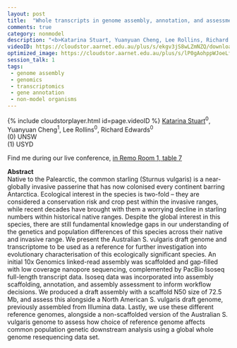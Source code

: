 ```yaml
---
layout: post
title:  "Whole transcripts in genome assembly, annotation, and assessment: the draft genome assembly of the globally invasive common starling, Sturnus vulgaris"
comments: true
category: nonmodel
description: "<b>Katarina Stuart, Yuanyuan Cheng, Lee Rollins, Richard Edwards</b><br/>Native to the Palearctic, the common starling (Stu..."
videoID: https://cloudstor.aarnet.edu.au/plus/s/ekgv3jS8wLZmNZQ/download
optimized_image: https://cloudstor.aarnet.edu.au/plus/s/lP0gAohppWJoeLf/download
session_talk: 1
tags:
 - genome assembly
 - genomics
 - transcriptomics
 - gene annotation
 - non-model organisms
---
```

{% include cloudstorplayer.html id=page.videoID %}
<u>Katarina Stuart</u><sup>0</sup>, Yuanyuan Cheng<sup>1</sup>, Lee Rollins<sup>0</sup>, Richard Edwards<sup>0</sup><br/>
\(0\) UNSW<br/>
\(1\) USYD

Find me during our live conference, [in Remo Room 1, table 7](https://remo.co)

<b>Abstract</b><br/>
Native to the Palearctic, the common starling \(Sturnus vulgaris\) is a near-globally invasive passerine that has now colonised every continent barring Antarctica. Ecological interest in the species is two-fold – they are considered a conservation risk and crop pest within the invasive ranges, while recent decades have brought with them a worrying decline in starling numbers within historical native ranges. Despite the global interest in this species, there are still fundamental knowledge gaps in our understanding of the genetics and population differences of this species across their native and invasive range. We present the Australian S. vulgaris draft genome and transcriptome to be used as a reference for further investigation into evolutionary characterisation of this ecologically significant species. An initial 10x Genomics linked-read assembly was scaffolded and gap-filled with low coverage nanopore sequencing,  complemented by PacBio Isoseq full-length transcript data. Isoseq data was incorporated into assembly scaffolding, annotation, and assembly assessment to inform workflow decisions. We produced a draft assembly with a scaffold N50 size of 72.5 Mb, and assess this alongside a North American S. vulgaris draft genome, previously assembled from Illumina data. Lastly, we use these different reference genomes, alongside a non-scaffolded version of the Australian S. vulgaris genome to assess how choice of reference genome affects common population genetic downstream analysis using a global whole genome resequencing data set.
